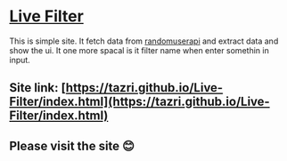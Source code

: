 [Live Filter](https://tazri.github.io/Live-Filter/index.html 'Live Filter')
=========================

This is simple site. It fetch data from [randomuserapi](1) and extract data and show the ui. It one more spacal is it filter name when enter somethin in input.

Site link: [https://tazri.github.io/Live-Filter/index.html](https://tazri.github.io/Live-Filter/index.html)
----------------------------------------------

Please visit the site :blush:
--------------------------------


[1]: <https://randomuser.me/>